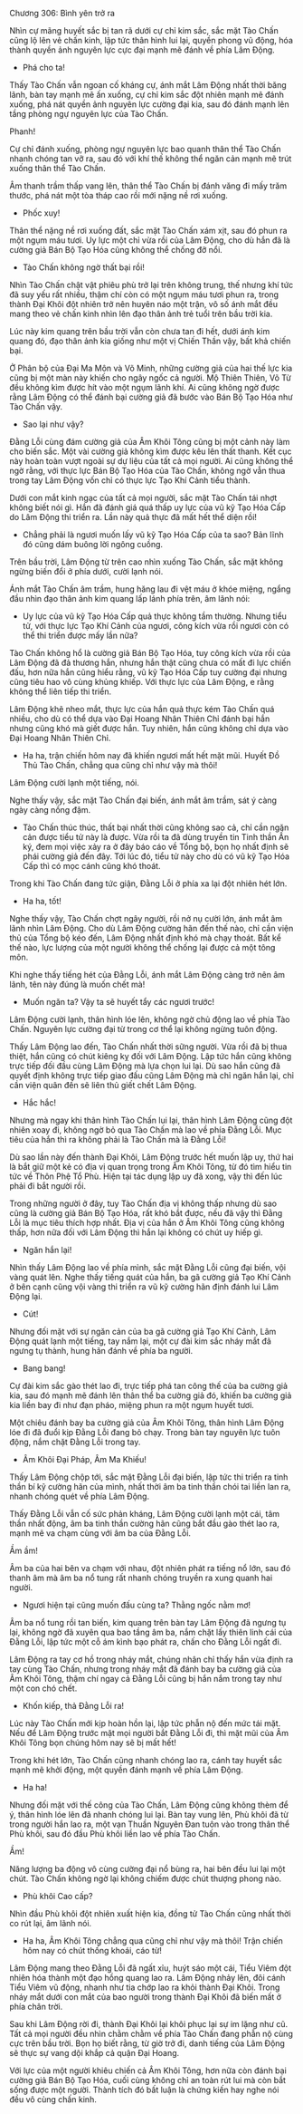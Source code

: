 




Chương 306: Bình yên trở ra


Nhìn cự mãng huyết sắc bị tan rã dưới cự chỉ kim sắc, sắc mặt Tào Chấn cũng lộ lên vẻ chấn kinh, lập tức thân hình lui lại, quyền phong vũ động, hóa thành quyền ảnh nguyên lực cực đại mạnh mẽ đánh về phía Lâm Động.

- Phá cho ta!

Thấy Tào Chấn vẫn ngoan cố kháng cự, ánh mắt Lâm Động nhất thời băng lãnh, bàn tay mạnh mẽ ấn xuống, cự chỉ kim sắc đột nhiên mạnh mẽ đánh xuống, phá nát quyền ảnh nguyên lực cường đại kia, sau đó đánh mạnh lên tầng phòng ngự nguyên lực của Tào Chấn.

Phanh!

Cự chỉ đánh xuống, phòng ngự nguyên lực bao quanh thân thể Tào Chấn nhanh chóng tan vỡ ra, sau đó với khí thế không thể ngăn cản mạnh mẽ trút xuống thân thể Tào Chấn.

Âm thanh trầm thấp vang lên, thân thể Tào Chấn bị đánh văng đi mấy trăm thước, phá nát một tòa tháp cao rồi mới nặng nề rơi xuống.

- Phốc xuy!

Thân thể nặng nề rơi xuống đất, sắc mặt Tào Chấn xám xịt, sau đó phun ra một ngụm máu tươi. Uy lực một chỉ vừa rồi của Lâm Động, cho dù hắn đã là cường giả Bán Bộ Tạo Hóa cũng không thể chống đỡ nổi.

- Tào Chấn không ngờ thất bại rồi!

Nhìn Tào Chấn chật vật phiêu phù trở lại trên không trung, thế nhưng khí tức đã suy yếu rất nhiều, thậm chí còn có một ngụm máu tươi phun ra, trong thành Đại Khôi đột nhiên trở nên huyên náo một trận, vô số ánh mắt đều mang theo vẻ chấn kinh nhìn lên đạo thân ảnh trẻ tuổi trên bầu trời kia.

Lúc này kim quang trên bầu trời vẫn còn chưa tan đi hết, dưới ánh kim quang đó, đạo thân ảnh kia giống như một vị Chiến Thần vậy, bất khả chiến bại.

Ở Phân bộ của Đại Ma Môn và Võ Minh, những cường giả của hai thế lực kia cũng bị một màn này khiến cho ngây ngốc cả người. Mộ Thiên Thiên, Võ Từ đều không kìm được hít vào một ngụm lãnh khí. Ai cũng không ngờ được rằng Lâm Động có thể đánh bại cường giả đã bước vào Bán Bộ Tạo Hóa như Tào Chấn vậy.

- Sao lại như vậy?

Đằng Lỗi cùng đám cường giả của Âm Khôi Tông cũng bị một cảnh này làm cho biến sắc. Một vài cường giả không kìm được kêu lên thất thanh. Kết cục này hoàn toàn vượt ngoài sự dự liệu của tất cả mọi người. Ai cũng không thể ngờ rằng, với thực lực Bán Bộ Tạo Hóa của Tào Chấn, không ngờ vẫn thua trong tay Lâm Động vốn chỉ có thực lực Tạo Khí Cảnh tiểu thành.

Dưới con mắt kinh ngạc của tất cả mọi người, sắc mặt Tào Chấn tái nhợt không biết nói gì. Hắn đã đánh giá quá thấp uy lực của vũ kỹ Tạo Hóa Cấp do Lâm Động thi triển ra. Lần này quả thực đã mất hết thể diện rồi!

- Chẳng phải là ngươi muốn lấy vũ kỹ Tạo Hóa Cấp của ta sao? Bản lĩnh đó cũng dám buông lời ngông cuồng.

Trên bầu trời, Lâm Động từ trên cao nhìn xuống Tào Chấn, sắc mặt không ngừng biến đổi ở phía dưới, cười lạnh nói.

Ánh mắt Tào Chấn âm trầm, hung hăng lau đi vệt máu ở khóe miệng, ngẩng đầu nhìn đạo thân ảnh kim quang lấp lánh phía trên, âm lãnh nói:

- Uy lực của vũ kỹ Tạo Hóa Cấp quả thực không tầm thường. Nhưng tiểu tử, với thực lực Tạo Khí Cảnh của ngươi, công kích vừa rồi ngươi còn có thể thi triển được mấy lần nữa?

Tào Chấn không hổ là cường giả Bán Bộ Tạo Hóa, tuy công kích vừa rồi của Lâm Động đã đả thương hắn, nhưng hắn thật cũng chưa có mất đi lực chiến đấu, hơn nữa hắn cũng hiểu rằng, vũ kỹ Tạo Hóa Cấp tuy cường đại nhưng cũng tiêu hao vô cùng khủng khiếp. Với thực lực của Lâm Động, e rằng không thể liên tiếp thi triển.

Lâm Động khẽ nheo mắt, thực lực của hắn quả thực kém Tào Chấn quá nhiều, cho dù có thể dựa vào Đại Hoang Nhân Thiên Chỉ đánh bại hắn nhưng cũng khó mà giết được hắn. Tuy nhiên, hắn cũng không chỉ dựa vào Đại Hoang Nhân Thiên Chỉ.

- Ha ha, trận chiến hôm nay đã khiến ngươi mất hết mặt mũi. Huyết Đồ Thủ Tào Chấn, chẳng qua cũng chỉ như vậy mà thôi!

Lâm Động cười lạnh một tiếng, nói.

Nghe thấy vậy, sắc mặt Tào Chấn đại biến, ánh mắt âm trầm, sát ý càng ngày càng nồng đậm.

- Tào Chấn thúc thúc, thất bại nhất thời cũng không sao cả, chỉ cần ngăn cản được tiểu tử này là được. Vừa rồi ta đã dùng truyền tin Tinh thần Ấn ký, đem mọi việc xảy ra ở đây báo cáo về Tổng bộ, bọn họ nhất định sẽ phái cường giả đến đây. Tới lúc đó, tiểu tử này cho dù có vũ kỹ Tạo Hóa Cấp thì có mọc cánh cũng khó thoát.

Trong khi Tào Chấn đang tức giận, Đằng Lỗi ở phía xa lại đột nhiên hét lớn.

- Ha ha, tốt!

Nghe thấy vậy, Tào Chấn chợt ngây người, rồi nở nụ cười lớn, ánh mắt âm lãnh nhìn Lâm Động. Cho dù Lâm Động cường hãn đến thế nào, chỉ cần viện thủ của Tổng bộ kéo đến, Lâm Động nhất định khó mà chạy thoát. Bất kể thế nào, lực lượng của một người không thể chống lại được cả một tông môn.

Khi nghe thấy tiếng hét của Đằng Lỗi, ánh mắt Lâm Động càng trở nên âm lãnh, tên này đúng là muốn chết mà!

- Muốn ngăn ta? Vậy ta sẽ huyết tẩy các ngươi trước!

Lâm Động cười lạnh, thân hình lóe lên, không ngờ chủ động lao về phía Tào Chấn. Nguyên lực cường đại từ trong cơ thể lại không ngừng tuôn động.

Thấy Lâm Động lao đến, Tào Chấn nhất thời sững người. Vừa rồi đã bị thua thiệt, hắn cũng có chút kiêng kỵ đối với Lâm Động. Lập tức hắn cũng không trực tiếp đối đầu cùng Lâm Động mà lựa chọn lui lại. Dù sao hắn cũng đã quyết định không trực tiếp giao đấu cũng Lâm Động mà chỉ ngăn hắn lại, chỉ cần viện quân đến sẽ liên thủ giết chết Lâm Động.

- Hắc hắc!

Nhưng mà ngay khi thân hình Tào Chấn lui lại, thân hình Lâm Động cũng đột nhiên xoay đi, không ngờ bỏ qua Tào Chấn mà lao về phía Đằng Lỗi. Mục tiêu của hắn thì ra không phải là Tào Chấn mà là Đằng Lỗi!

Dù sao lần này đến thành Đại Khôi, Lâm Động trước hết muốn lập uy, thứ hai là bắt giữ một kẻ có địa vị quan trọng trong Âm Khôi Tông, từ đó tìm hiểu tin tức về Thôn Phệ Tổ Phù. Hiện tại tác dụng lập uy đã xong, vậy thì đến lúc phải đi bắt người rồi.

Trong những người ở đây, tuy Tào Chấn địa vị không thấp nhưng dù sao cũng là cường giả Bán Bộ Tạo Hóa, rất khó bắt được, nếu đã vậy thì Đằng Lỗi là mục tiêu thích hợp nhất. Địa vị của hắn ở Âm Khôi Tông cũng không thấp, hơn nữa đối với Lâm Động thì hắn lại không có chút uy hiếp gì.

- Ngăn hắn lại!

Nhìn thấy Lâm Động lao về phía mình, sắc mặt Đằng Lỗi cũng đại biến, vội vàng quát lên. Nghe thấy tiếng quát của hắn, ba gã cường giả Tạo Khí Cảnh ở bên cạnh cũng vội vàng thi triển ra vũ kỹ cường hãn định đánh lui Lâm Động lại.

- Cút!

Nhưng đối mặt với sự ngăn cản của ba gã cường giả Tạo Khí Cảnh, Lâm Động quát lạnh một tiếng, tay nắm lại, một cự đài kim sắc nháy mắt đã ngưng tụ thành, hung hãn đánh về phía ba người.

- Bang bang!

Cự đài kim sắc gào thét lao đi, trực tiếp phá tan công thế của ba cường giả kia, sau đó mạnh mẽ đánh lên thân thể ba cường giả đó, khiến ba cường giả kia liền bay đi như đạn pháo, miệng phun ra một ngụm huyết tươi.

Một chiêu đánh bay ba cường giả của Âm Khôi Tông, thân hình Lâm Động lóe đi đã đuổi kịp Đằng Lỗi đang bỏ chạy. Trong bàn tay nguyên lực tuôn động, nắm chặt Đằng Lỗi trong tay.

- Âm Khôi Đại Pháp, Âm Ma Khiếu!

Thấy Lâm Động chộp tới, sắc mặt Đằng Lỗi đại biến, lập tức thi triển ra tinh thần bí kỹ cường hãn của mình, nhất thời âm ba tinh thần chói tai liền lan ra, nhanh chóng quét về phía Lâm Động.

Thấy Đằng Lỗi vẫn cố sức phản kháng, Lâm Động cười lạnh một cái, tâm thần nhất động, âm ba tinh thần cường hãn cũng bắt đầu gào thét lao ra, mạnh mẽ va chạm cùng với âm ba của Đằng Lỗi.

Ầm ầm!

Âm ba của hai bên va chạm với nhau, đột nhiên phát ra tiếng nổ lớn, sau đó thanh âm mà âm ba nổ tung rất nhanh chóng truyền ra xung quanh hai người.

- Ngươi hiện tại cũng muốn đấu cùng ta? Thằng ngốc nằm mơ!

Âm ba nổ tung rồi tan biến, kim quang trên bàn tay Lâm Động đã ngưng tụ lại, không ngờ đã xuyên qua bao tầng âm ba, nắm chặt lấy thiên linh cái của Đằng Lỗi, lập tức một cỗ ám kình bạo phát ra, chấn cho Đằng Lỗi ngất đi.

Lâm Động ra tay cơ hồ trong nháy mắt, chúng nhân chỉ thấy hắn vừa định ra tay cùng Tào Chấn, nhưng trong nháy mắt đã đánh bay ba cường giả của Âm Khôi Tông, thậm chí ngay cả Đằng Lỗi cũng bị hắn nắm trong tay như một con chó chết.

- Khốn kiếp, thả Đằng Lỗi ra!

Lúc này Tào Chấn mới kịp hoàn hồn lại, lập tức phẫn nộ đến mức tái mặt. Nếu để Lâm Động trước mặt mọi người bắt Đằng Lỗi đi, thì mặt mũi của Âm Khôi Tông bọn chúng hôm nay sẽ bị mất hết!

Trong khi hét lớn, Tào Chấn cũng nhanh chóng lao ra, cánh tay huyết sắc mạnh mẽ khởi động, một quyền đánh mạnh về phía Lâm Động.

- Ha ha!

Nhưng đối mặt với thế công của Tào Chấn, Lâm Động cũng không thèm để ý, thân hình lóe lên đã nhanh chóng lui lại. Bàn tay vung lên, Phù khôi đã từ trong người hắn lao ra, một vạn Thuần Nguyên Đan tuôn vào trong thân thể Phù khôi, sau đó đầu Phù khôi liền lao về phía Tào Chấn.

Ầm!

Năng lượng ba động vô cùng cường đại nổ bùng ra, hai bên đều lui lại một chút. Tào Chấn không ngờ lại không chiếm được chút thượng phong nào.

- Phù khôi Cao cấp?

Nhìn đầu Phù khôi đột nhiên xuất hiện kia, đồng tử Tào Chấn cũng nhất thời co rút lại, âm lãnh nói.

- Ha ha, Âm Khôi Tông chẳng qua cũng chỉ như vậy mà thôi! Trận chiến hôm nay có chút thống khoái, cáo từ!

Lâm Động mang theo Đằng Lỗi đã ngất xỉu, huýt sáo một cái, Tiểu Viêm đột nhiên hóa thành một đạo hồng quang lao ra. Lâm Động nhảy lên, đôi cánh Tiểu Viêm vũ động, nhanh như tia chớp lao ra khỏi thành Đại Khôi. Trong nháy mắt dưới con mắt của bao người trong thành Đại Khôi đã biến mất ở phía chân trời.

Sau khi Lâm Động rời đi, thành Đại Khôi lại khôi phục lại sự im lặng như cũ. Tất cả mọi người đều nhìn chằm chằm về phía Tào Chấn đang phẫn nộ cùng cực trên bầu trời. Bọn họ biết rằng, từ giờ trở đi, danh tiếng của Lâm Động sẽ thực sự vang dội khắp cả quận Đại Hoang.

Với lực của một người khiêu chiến cả Âm Khôi Tông, hơn nữa còn đánh bại cường giả Bán Bộ Tạo Hóa, cuối cùng không chỉ an toàn rút lui mà còn bắt sống được một người. Thành tích đó bất luận là chứng kiến hay nghe nói đều vô cùng chấn kinh.




